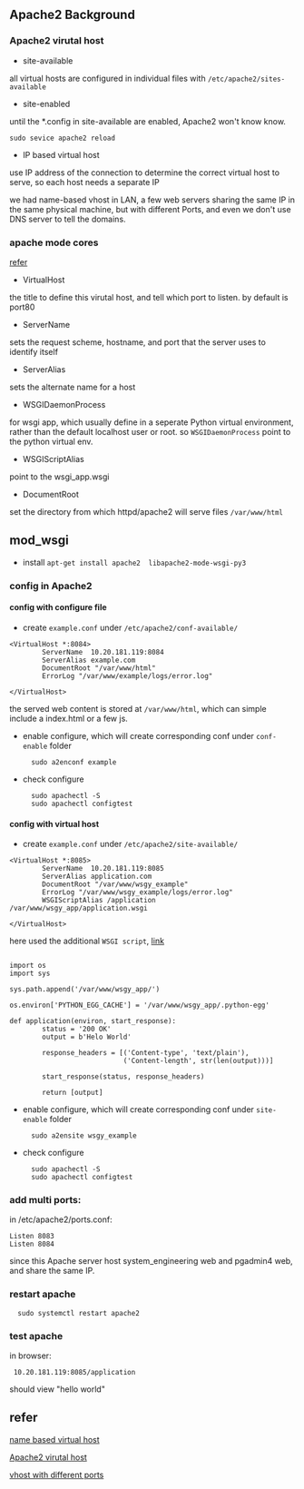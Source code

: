 

## Apache2 Background


### Apache2 virutal host 


* site-available 

all virtual hosts are configured in individual files with `/etc/apache2/sites-available` 


* site-enabled 

until the *.config in site-available are enabled, Apache2 won't know know.

	sudo sevice apache2 reload 

* IP based virtual host 

use IP address of the connection to determine the correct virtual host to serve, so each host needs a separate IP


we had name-based vhost in LAN, a few web servers sharing the same IP in the same physical machine, but with different Ports, and even we don't use DNS server to tell the domains. 


### apache mode cores 

[refer](https://httpd.apache.org/docs/2.4/mod/core.html#servername)


* VirtualHost 

the title to define this virutal host, and tell which port to listen. by default is port80


* ServerName

sets the request scheme, hostname, and port that the server uses to identify itself

* ServerAlias

sets the alternate name for a host 

* WSGIDaemonProcess

for wsgi app, which usually define in a seperate Python virtual environment, rather than the default localhost user or root. so `WSGIDaemonProcess` point to the python virtual env. 

* WSGIScriptAlias

point to the wsgi_app.wsgi 

* DocumentRoot 

set the directory from which httpd/apache2 will serve files `/var/www/html`




## mod_wsgi 

       
* install `apt-get install apache2  libapache2-mode-wsgi-py3`

### config in Apache2 

#### config with configure file 
    
* create  `example.conf` under  `/etc/apache2/conf-available/`

```script 
<VirtualHost *:8084>
        ServerName  10.20.181.119:8084
        ServerAlias example.com
        DocumentRoot "/var/www/html"
        ErrorLog "/var/www/example/logs/error.log"
 
</VirtualHost>
``` 
the served web content is stored at `/var/www/html`, which can simple include a index.html or a few js.

* enable configure, which will create corresponding conf under `conf-enable` folder

        sudo a2enconf example 

* check configure

        sudo apachectl -S 
        sudo apachectl configtest 


#### config with virtual host 

* create `example.conf` under  `/etc/apache2/site-available/`
```script 
<VirtualHost *:8085>
        ServerName  10.20.181.119:8085
        ServerAlias application.com
        DocumentRoot "/var/www/wsgy_example"
        ErrorLog "/var/www/wsgy_example/logs/error.log"
        WSGIScriptAlias /application /var/www/wsgy_app/application.wsgi

</VirtualHost>
```

here used the additional `WSGI script`, [link](https://www.linode.com/docs/web-servers/apache/apache-and-modwsgi-on-ubuntu-14-04-precise-pangolin/)

```script 

import os
import sys

sys.path.append('/var/www/wsgy_app/')

os.environ['PYTHON_EGG_CACHE'] = '/var/www/wsgy_app/.python-egg'

def application(environ, start_response):
        status = '200 OK'
        output = b'Helo World'

        response_headers = [('Content-type', 'text/plain'),
                            ('Content-length', str(len(output)))]

        start_response(status, response_headers)

        return [output]
```

* enable configure, which will create corresponding conf under `site-enable` folder

        sudo a2ensite wsgy_example 

* check configure

        sudo apachectl -S 
        sudo apachectl configtest 


### add multi ports:

in /etc/apache2/ports.conf:

    Listen 8083
    Listen 8084

since this Apache server host system_engineering web and pgadmin4 web, and share the same IP.

### restart apache 
 
      sudo systemctl restart apache2 


### test apache

in browser:

     10.20.181.119:8085/application

should view "hello world"



## refer

[name based virtual host](https://httpd.apache.org/docs/2.4/vhosts/name-based.html)

[Apache2 virutal host](https://httpd.apache.org/docs/2.4/vhosts/)

[vhost with different ports](https://serverfault.com/questions/246445/how-do-i-create-virtual-hosts-for-different-ports-on-apache)




